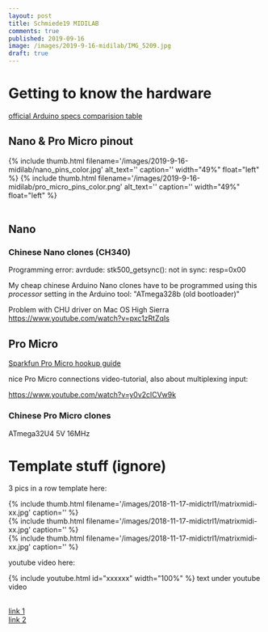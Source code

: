 ```yaml
---
layout: post
title: Schmiede19 MIDILAB
comments: true
published: 2019-09-16
image: /images/2019-9-16-midilab/IMG_5209.jpg
draft: true
---
```


<a name="hardware"></a>
# Getting to know the hardware

[official Arduino specs comparision table](https://www.arduino.cc/en/products.compare)

## Nano & Pro Micro pinout

<div class="clearfix">
  {% include thumb.html filename='/images/2019-9-16-midilab/nano_pins_color.jpg' alt_text='' caption='' width="49%" float="left" %}
  {% include thumb.html filename='/images/2019-9-16-midilab/pro_micro_pins_color.png' alt_text='' caption='' width="49%" float="left" %}
</div>
<br>

## Nano

### Chinese Nano clones (CH340)

Programming error:
avrdude: stk500_getsync(): not in sync: resp=0x00

My cheap chinese Arduino Nano clones have to be programmed using this _processor_ setting in the Arduino tool: "ATmega328b (old bootloader)"

Problem with CHU driver on Mac OS High Sierra
https://www.youtube.com/watch?v=pxc1zRtZqIs


## Pro Micro

[Sparkfun Pro Micro hookup guide](https://learn.sparkfun.com/tutorials/pro-micro--fio-v3-hookup-guide/hardware-overview-pro-micro)

nice Pro Micro connections video-tutorial, also about multiplexing input:

https://www.youtube.com/watch?v=y0v2clCVw9k

### Chinese Pro Micro clones

ATmega32U4 5V 16MHz


# Template stuff (ignore)

3 pics in a row template here:

<div class="pic_row_3">
  <div class="pic_left">
    {% include thumb.html filename='/images/2018-11-17-midictrl1/matrixmidi-xx.jpg' caption='' %}
  </div>
  <div class="pic_middle">
    {% include thumb.html filename='/images/2018-11-17-midictrl1/matrixmidi-xx.jpg' caption='' %}
  </div>
  <div class="pic_right">
    {% include thumb.html filename='/images/2018-11-17-midictrl1/matrixmidi-xx.jpg' caption='' %}
  </div>
</div>




youtube video here:

{% include youtube.html id="xxxxxx" width="100%" %}
text under youtube video
<br><br>




[link 1](https://www.musikding.de/20-Pin-inline-socket)<br>
[link 2](https://www.musikding.de/10-Pin-strip)<br>